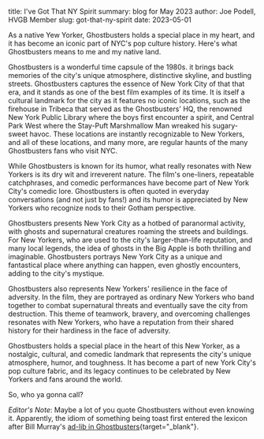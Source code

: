 title: I've Got That NY Spirit
summary: blog for May 2023
author: Joe Podell, HVGB Member
slug: got-that-ny-spirit
date: 2023-05-01

As a native Yew Yorker, Ghostbusters holds a special place in my heart, and it has become an iconic part of NYC's pop culture history. Here's what Ghostbusters means to me and my native land.

Ghostbusters is a wonderful time capsule of the 1980s. it brings back memories of the city's unique atmosphere, distinctive skyline, and bustling streets. Ghostbusters captures the essence of New York City of that that era, and it stands as one of the best film examples of its time. It is itself a cultural landmark for the city as it features no iconic locations, such as the firehouse in Tribeca that served as the Ghostbusters' HQ, the renowned New York Public Library where the boys first encounter a spirit, and Central Park West where the Stay-Puft Marshmallow Man wreaked his sugary-sweet havoc. These locations are instantly recognizable to New Yorkers, and all of these locations, and many more, are regular haunts of the many Ghostbusters fans who visit NYC.

While Ghostbusters is known for its humor, what really resonates with New Yorkers is its dry wit and irreverent nature. The film's one-liners, repeatable catchphrases, and comedic performances have become part of New York City's comedic lore. Ghostbusters is often quoted in everyday conversations (and not just by fans!) and its humor is appreciated by New Yorkers who recognize nods to their Gotham perspective.

Ghostbusters presents New York City as a hotbed of paranormal activity, with ghosts and supernatural creatures roaming the streets and buildings. For New Yorkers, who are used to the city's larger-than-life reputation, and many local legends, the idea of ghosts in the Big Apple is both thrilling and imaginable. Ghostbusters portrays New York City as a unique and fantastical place where anything can happen, even ghostly encounters, adding to the city's mystique.

Ghostbusters also represents New Yorkers' resilience in the face of adversity. In the film, they are portrayed as ordinary New Yorkers who band together to combat supernatural threats and eventually save the city from destruction. This theme of teamwork, bravery, and overcoming challenges resonates with New Yorkers, who have a reputation from their shared history for their hardiness in the face of adversity.

Ghostbusters holds a special place in the heart of this New Yorker, as a nostalgic, cultural, and comedic landmark that represents the city's unique atmosphere, humor, and toughness. It has become a part of new York City's pop culture fabric, and its legacy continues to be celebrated by New Yorkers and fans around the world.

So, who ya gonna call?

_Editor's Note_: Maybe a lot of you quote Ghostbusters without even knowing it. Apparently, the idiom of something being toast first entered the lexicon after Bill Murray's [ad-lib in Ghostbusters](https://www.looper.com/1207808/the-idiom-that-ghostbusters-created-all-those-years-ago-is-still-used-today/){target="_blank"}.
